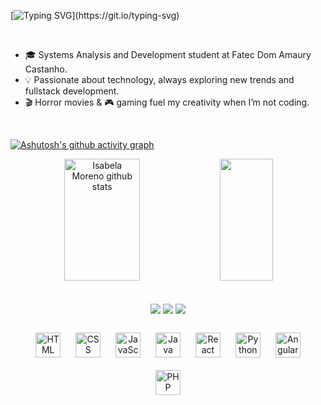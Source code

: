 [![Typing SVG](https://readme-typing-svg.herokuapp.com/?color=3b82f6&size=35&center=true&vCenter=true&width=1000&lines=Hi!+I'm+Isabela+Moreno;Do+you+wanna+some+coffee?)](https://git.io/typing-svg)

<br>

- 🎓 Systems Analysis and Development student at Fatec Dom Amaury Castanho.
- 💡 Passionate about technology, always exploring new trends and fullstack development.
- 🎬 Horror movies & 🎮 gaming fuel my creativity when I’m not coding.

<br>

[![Ashutosh's github activity graph](https://github-readme-activity-graph.vercel.app/graph?username=isabmoreeno&bg_color=0d1117&color=3b82f6&line=3b82f6&point=60a5fa&area=true&hide_border=true)](https://github.com/ashutosh00710/github-readme-activity-graph)


<div align="center">  
  <img width="49%" height="195px" src="https://github-readme-stats.vercel.app/api?username=isabmoreeno&show_icons=true&count_private=true&hide_border=true&title_color=3b82f6&icon_color=3b82f6&text_color=c9d1d9&bg_color=00000000" alt="Isabela Moreno github stats" /> 
  <img width="41%" height="195px" src="https://github-readme-stats.vercel.app/api/top-langs/?username=isabmoreeno&layout=compact&hide_border=true&title_color=3b82f6&text_color=3b82f6&bg_color=00000000" />
</div>

<br>
<br>

<div align="center">
  <a href="https://instagram.com/isabmoreeno" target="_blank"><img src="https://img.shields.io/badge/-Instagram-%23E4405F?style=for-the-badge&logo=instagram&logoColor=white" target="_blank"></a>
  <a href = "mailto:isabelamoreno.souza16@gmail.com"><img src="https://img.shields.io/badge/Gmail-D14836?style=for-the-badge&logo=gmail&logoColor=white" target="_blank"></a>
  <a href="https://www.linkedin.com/in/isabela-moreno-46a21a328/" target="_blank"><img src="https://img.shields.io/badge/-LinkedIn-%230077B5?style=for-the-badge&logo=linkedin&logoColor=white" target="_blank"></a> 
</div>

<br>

<div align="center">
  <img 
      alt="HTML"
      title="HTML" 
      width="40px" 
      style="margin: 10px;" 
      src="https://cdn.jsdelivr.net/gh/devicons/devicon@latest/icons/html5/html5-original.svg" 
  />
  <img 
      alt="CSS" 
      title="CSS"
      width="40px" 
      style="margin: 10px;" 
      src="https://cdn.jsdelivr.net/gh/devicons/devicon@latest/icons/css3/css3-original.svg" 
  />
  <img 
      alt="JavaScript" 
      title="JavaScript"
      width="40px" 
      style="margin: 10px;" 
      src="https://cdn.jsdelivr.net/gh/devicons/devicon@latest/icons/javascript/javascript-original.svg" 
  />
  <img 
      alt="Java" 
      title="Java"
      width="40px" 
      style="margin: 10px;" 
      src="https://cdn.jsdelivr.net/gh/devicons/devicon@latest/icons/java/java-original.svg" 
  />
  <img 
      alt="React"
      title="React" 
      width="40px" 
      style="margin: 10px;" 
      src="https://cdn.jsdelivr.net/gh/devicons/devicon@latest/icons/react/react-original.svg" 
  />
  <img 
      alt="Python" 
      title="Python"
      width="40px" 
      style="margin: 10px;" 
      src="https://cdn.jsdelivr.net/gh/devicons/devicon@latest/icons/python/python-original.svg" 
  />
  <img
      alt="Angular" 
      title="Angular"
      width="40px" 
      style="margin: 10px;" 
      src="https://cdn.jsdelivr.net/gh/devicons/devicon@latest/icons/angular/angular-original.svg" 
  /> 
  <img 
      alt="PHP" 
      title="PHP"
      width="40px" 
      style="margin: 10px;" 
      src="https://cdn.jsdelivr.net/gh/devicons/devicon@latest/icons/php/php-original.svg" 
  />
</div>








  

